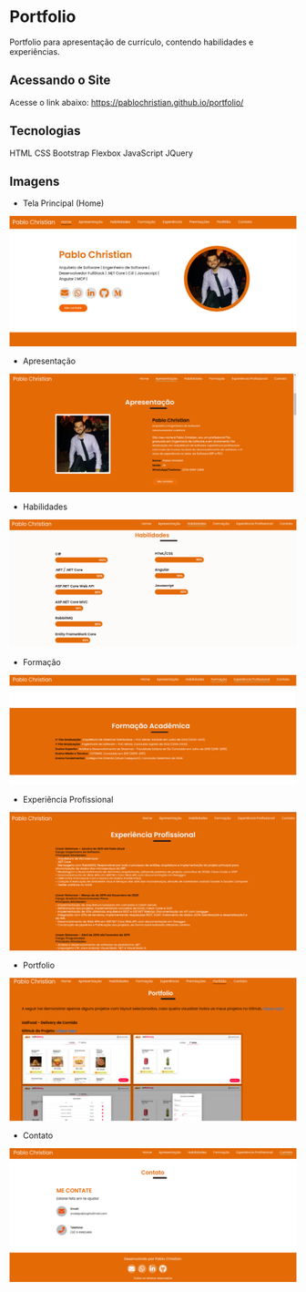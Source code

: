 # Portfolio
Portfolio para apresentação de currículo, contendo habilidades e experiências.

## Acessando o Site
Acesse o link abaixo:
https://pablochristian.github.io/portfolio/

## Tecnologias
HTML
CSS
Bootstrap
Flexbox
JavaScript
JQuery

## Imagens

- Tela Principal (Home)
<img src="docs/prints/print1.png">

- Apresentação
<img src="docs/prints/print2.png">

- Habilidades
<img src="docs/prints/print3.png">

- Formação
<img src="docs/prints/print4.png">

- Experiência Profissional
<img src="docs/prints/print5.png">

- Portfolio
<img src="docs/prints/print7.png">

- Contato
<img src="docs/prints/print6.png">
